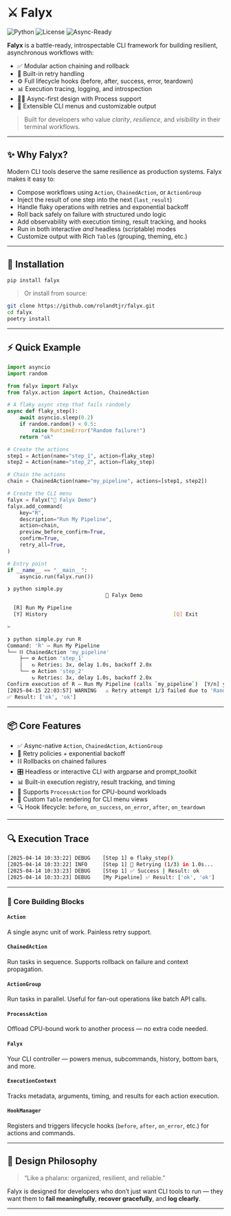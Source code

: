 # ⚔️ Falyx
![Python](https://img.shields.io/badge/Python-3.10+-blue)
![License](https://img.shields.io/badge/license-MIT-green)
![Async-Ready](https://img.shields.io/badge/asyncio-ready-purple)

**Falyx** is a battle-ready, introspectable CLI framework for building resilient, asynchronous workflows with:

- ✅ Modular action chaining and rollback
- 🔁 Built-in retry handling
- ⚙️ Full lifecycle hooks (before, after, success, error, teardown)
- 📊 Execution tracing, logging, and introspection
- 🧙‍♂️ Async-first design with Process support
- 🧩 Extensible CLI menus and customizable output

> Built for developers who value *clarity*, *resilience*, and *visibility* in their terminal workflows.

---

## ✨ Why Falyx?

Modern CLI tools deserve the same resilience as production systems. Falyx makes it easy to:

- Compose workflows using `Action`, `ChainedAction`, or `ActionGroup`
- Inject the result of one step into the next (`last_result`)
- Handle flaky operations with retries and exponential backoff
- Roll back safely on failure with structured undo logic
- Add observability with execution timing, result tracking, and hooks
- Run in both interactive *and* headless (scriptable) modes
- Customize output with Rich `Table`s (grouping, theming, etc.)

---

## 🔧 Installation

```bash
pip install falyx
```

> Or install from source:

```bash
git clone https://github.com/rolandtjr/falyx.git
cd falyx
poetry install
```

---

## ⚡ Quick Example

```python
import asyncio
import random

from falyx import Falyx
from falyx.action import Action, ChainedAction

# A flaky async step that fails randomly
async def flaky_step():
    await asyncio.sleep(0.2)
    if random.random() < 0.5:
        raise RuntimeError("Random failure!")
    return "ok"

# Create the actions
step1 = Action(name="step_1", action=flaky_step)
step2 = Action(name="step_2", action=flaky_step)

# Chain the actions
chain = ChainedAction(name="my_pipeline", actions=[step1, step2])

# Create the CLI menu
falyx = Falyx("🚀 Falyx Demo")
falyx.add_command(
    key="R",
    description="Run My Pipeline",
    action=chain,
    preview_before_confirm=True,
    confirm=True,
    retry_all=True,
)

# Entry point
if __name__ == "__main__":
    asyncio.run(falyx.run())
```

```bash
❯ python simple.py
                                🚀 Falyx Demo

  [R] Run My Pipeline
  [Y] History                                         [Q] Exit

>
```

```bash
❯ python simple.py run R
Command: 'R' — Run My Pipeline
└── ⛓ ChainedAction 'my_pipeline'
    ├── ⚙ Action 'step_1'
    │   ↻ Retries: 3x, delay 1.0s, backoff 2.0x
    └── ⚙ Action 'step_2'
        ↻ Retries: 3x, delay 1.0s, backoff 2.0x
Confirm execution of R — Run My Pipeline (calls `my_pipeline`)  [Y/n] y
[2025-04-15 22:03:57] WARNING   ⚠️ Retry attempt 1/3 failed due to 'Random failure!'.
✅ Result: ['ok', 'ok']
```

---

## 📦 Core Features

- ✅ Async-native `Action`, `ChainedAction`, `ActionGroup`
- 🔁 Retry policies + exponential backoff
- ⛓ Rollbacks on chained failures
- 🎛️ Headless or interactive CLI with argparse and prompt_toolkit
- 📊 Built-in execution registry, result tracking, and timing
- 🧠 Supports `ProcessAction` for CPU-bound workloads
- 🧩 Custom `Table` rendering for CLI menu views
- 🔍 Hook lifecycle: `before`, `on_success`, `on_error`, `after`, `on_teardown`

---

## 🔍 Execution Trace

```bash
[2025-04-14 10:33:22] DEBUG    [Step 1] ⚙ flaky_step()
[2025-04-14 10:33:22] INFO     [Step 1] 🔁 Retrying (1/3) in 1.0s...
[2025-04-14 10:33:23] DEBUG    [Step 1] ✅ Success | Result: ok
[2025-04-14 10:33:23] DEBUG    [My Pipeline] ✅ Result: ['ok', 'ok']
```

---

### 🧱 Core Building Blocks

#### `Action`
A single async unit of work. Painless retry support.

#### `ChainedAction`
Run tasks in sequence. Supports rollback on failure and context propagation.

#### `ActionGroup`
Run tasks in parallel. Useful for fan-out operations like batch API calls.

#### `ProcessAction`
Offload CPU-bound work to another process — no extra code needed.

#### `Falyx`
Your CLI controller — powers menus, subcommands, history, bottom bars, and more.

#### `ExecutionContext`
Tracks metadata, arguments, timing, and results for each action execution.

#### `HookManager`
Registers and triggers lifecycle hooks (`before`, `after`, `on_error`, etc.) for actions and commands.

---

## 🧠 Design Philosophy

> “Like a phalanx: organized, resilient, and reliable.”

Falyx is designed for developers who don’t just want CLI tools to run — they want them to **fail meaningfully**, **recover gracefully**, and **log clearly**.

---
